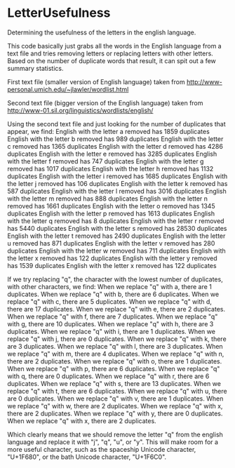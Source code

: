LetterUsefulness
================

Determining the usefulness of the letters in the english language.

This code basically just grabs all the words in the English language from a text file and tries removing letters or replacing letters with other letters. Based on the number of duplicate words that result, it can spit out a few summary statistics.

First text file (smaller version of English language) taken from http://www-personal.umich.edu/~jlawler/wordlist.html

Second text file (bigger version of the English language) taken from http://www-01.sil.org/linguistics/wordlists/english/

Using the second text file and just looking for the number of duplicates that appear, we find:
English with the letter a removed has 1859 duplicates
English with the letter b removed has 989 duplicates
English with the letter c removed has 1365 duplicates
English with the letter d removed has 4286 duplicates
English with the letter e removed has 3285 duplicates
English with the letter f removed has 747 duplicates
English with the letter g removed has 1017 duplicates
English with the letter h removed has 1132 duplicates
English with the letter i removed has 1685 duplicates
English with the letter j removed has 106 duplicates
English with the letter k removed has 587 duplicates
English with the letter l removed has 3016 duplicates
English with the letter m removed has 888 duplicates
English with the letter n removed has 1661 duplicates
English with the letter o removed has 1345 duplicates
English with the letter p removed has 1613 duplicates
English with the letter q removed has 8 duplicates
English with the letter r removed has 5440 duplicates
English with the letter s removed has 28530 duplicates
English with the letter t removed has 2490 duplicates
English with the letter u removed has 871 duplicates
English with the letter v removed has 280 duplicates
English with the letter w removed has 711 duplicates
English with the letter x removed has 122 duplicates
English with the letter y removed has 1539 duplicates
English with the letter x removed has 122 duplicates

If we try replacing "q", the character with the lowest number of duplicates, with other characters, we find:
When we replace "q" with a, there are 1 duplicates.
When we replace "q" with b, there are 6 duplicates.
When we replace "q" with c, there are 5 duplicates.
When we replace "q" with d, there are 17 duplicates.
When we replace "q" with e, there are 2 duplicates.
When we replace "q" with f, there are 7 duplicates.
When we replace "q" with g, there are 10 duplicates.
When we replace "q" with h, there are 3 duplicates.
When we replace "q" with i, there are 1 duplicates.
When we replace "q" with j, there are 0 duplicates.
When we replace "q" with k, there are 3 duplicates.
When we replace "q" with l, there are 3 duplicates.
When we replace "q" with m, there are 4 duplicates.
When we replace "q" with n, there are 2 duplicates.
When we replace "q" with o, there are 1 duplicates.
When we replace "q" with p, there are 6 duplicates.
When we replace "q" with q, there are 0 duplicates.
When we replace "q" with r, there are 6 duplicates.
When we replace "q" with s, there are 13 duplicates.
When we replace "q" with t, there are 6 duplicates.
When we replace "q" with u, there are 0 duplicates.
When we replace "q" with v, there are 1 duplicates.
When we replace "q" with w, there are 2 duplicates.
When we replace "q" with x, there are 2 duplicates.
When we replace "q" with y, there are 0 duplicates.
When we replace "q" with x, there are 2 duplicates.

Which clearly means that we should remove the letter "q" from the english language and replace it with "j", "q", "u", or "y". This will make room for a more useful character, such as the spaceship Unicode character, "U+1F680", or the bath Unicode character, "U+1F6C0".
